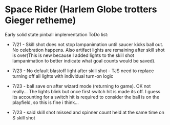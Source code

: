 # Space Rider (Harlem Globe trotters Gieger retheme)
Early solid state pinball implementation
ToDo list:
* 7/21 - Skill shot does not stop lampanimation until saucer kicks ball out. No celebration happens. Also artifact lights are remaining after skill shot is over(This is new because I added lights to the skill shot lampanimation to better indicate what goal counts would be saved).

* 7/23 - No default blastoff light after skill shot - TJS need to replace turning off all lights with individual turn-on logic
* 7/23 - ball save on after wizard mode (returning to game). OK not really... The lights blink but once first switch hit is made its off. I guess its accounting for a switch hit is required to consider the ball is on the playfield, so this is fine i think...
* 7/23  - said skill shot missed and spinner count held at the same time on S skill shot